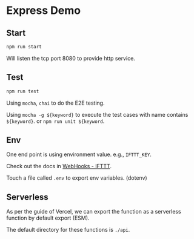 # Express Demo

## Start

```sh
npm run start
```

Will listen the tcp port 8080 to provide http service.

## Test

```sh
npm run test
```

Using `mocha`, `chai` to do the E2E testing.

Using `mocha -g ${keyword}` to execute the test cases with name contains `${keyword}`.
or `npm run unit ${keyword`.

## Env

One end point is using environment value. e.g., `IFTTT_KEY`.

Check out the docs in [WebHooks - IFTTT](https://ifttt.com/maker_webhooks).

Touch a file called `.env` to export env variables. (dotenv)

## Serverless

As per the guide of Vercel, we can export the function as a serverless function by default export (ESM).

The default directory for these functions is `./api`.
